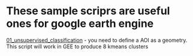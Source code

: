 # These sample scriprs are useful ones for google earth engine

[01_unsupervised_classification](https://www.google.com) - you need to define a AOI as a geometry. This script will work in GEE to produce 8 kmeans clusters
